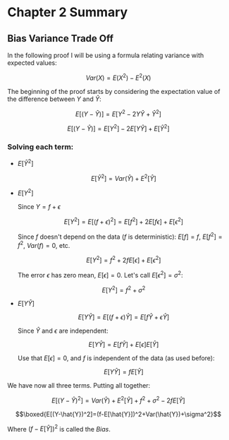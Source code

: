 # Chapter 2 Summary

## Bias Variance Trade Off

In the following proof I will be using a formula relating variance with expected values:

$$Var(X)=E(X^2)-E^2(X)$$

The beginning of the proof starts by considering the expectation value of the difference between $Y$ and $\hat{Y}$:

$$E[(Y-\hat{Y})]=E[Y^2-2Y\hat{Y}+\hat{Y}^2]$$

$$E[(Y-\hat{Y})]=E[Y^2]-2E[Y\hat{Y}]+E[\hat{Y}^2]$$

### Solving each term:

* $E[\hat{Y}^2]$
  
  $$E[\hat{Y}^2]=Var(\hat{Y})+E^2[\hat{Y}]$$

* $E[Y^2]$

  Since $Y=f+\epsilon$

  $$E[Y^2]=E[(f+\epsilon)^2]=E[f^2]+2E[f\epsilon]+E[\epsilon^2]$$

  Since $f$ doesn't depend on the data ($f$ is deterministic): $E[f] = f$, $E[f^2]=f^2$, $Var(f)=0$, etc.

  $$E[Y^2]=f^2+2fE[\epsilon]+E[\epsilon^2]$$

  The error $\epsilon$ has zero mean, $E[\epsilon]=0$. Let's call $E[\epsilon^2]=\sigma^2$:

  $$E[Y^2]=f^2+\sigma^2$$

* $E[Y\hat{Y}]$
  
  $$E[Y\hat{Y}]=E[(f+\epsilon)\hat{Y}]=E[f\hat{Y}+\epsilon\hat{Y}]$$

  Since $\hat{Y}$ and $\epsilon$ are independent:

  $$E[Y\hat{Y}]=E[f\hat{Y}]+E[\epsilon]E[\hat{Y}]$$

  Use that $E[\epsilon]=0$, and $f$ is independent of the data (as used before):

  $$E[Y\hat{Y}]=fE[\hat{Y}]$$

We have now all three terms. Putting all together:

$$E[(Y-\hat{Y})^2]=Var(\hat{Y})+E^2[\hat{Y}]+f^2+\sigma^2-2fE[\hat{Y}]$$

$$\boxed{E[(Y-\hat{Y})^2]=(f-E[\hat{Y}])^2+Var(\hat{Y})+\sigma^2}$$

Where $(f-E[\hat{Y}])^2$ is called the *Bias*.